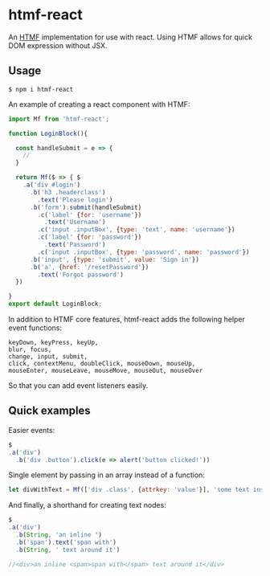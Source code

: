 # htmf-react
An [HTMF](https://www.npmjs.com/package/htmf) implementation for use with react. Using HTMF allows for quick DOM expression without JSX.

## Usage

```
$ npm i htmf-react
```
An example of creating a react component with HTMF:
```javascript
import Mf from 'htmf-react';

function LoginBlock(){

  const handleSubmit = e => {
    //
  }

  return Mf($ => { $ 
    .a('div #login')
      .b('h3 .headerclass')
        .text('Please login')
      .b('form').submit(handleSubmit)
        .c('label' {for: 'username'})
          .text('Username')
        .c('input .inputBox', {type: 'text', name: 'username'})
        .c('label' {for: 'password'})
          .text('Password')
        .c('input .inputBox', {type: 'password', name: 'password'})
      .b('input', {type: 'submit', value: 'Sign in'}) 
      .b('a', {href: '/resetPassword'})
        .text('Forgot password')
  })

}
export default LoginBlock;
```
In addition to HTMF core features, htmf-react adds the following helper event functions:

```
keyDown, keyPress, keyUp,
blur, focus,
change, input, submit,
click, contextMenu, doubleClick, mouseDown, mouseUp,
mouseEnter, mouseLeave, mouseMove, mouseOut, mouseOver
```
So that you can add event listeners easily.

## Quick examples

Easier events:

```javascript
$
.a('div')
  .b('div .button').click(e => alert('button clicked!'))
```

Single element by passing in an array instead of a function:

```javascript
let divWithText = Mf(['div .class', {attrkey: 'value'}], 'some text inside');
```

And finally, a shorthand for creating text nodes:

```javascript
$
.a('div')
  .b(String, 'an inline ')
  .b('span').text('span with')
  .b(String, ' text around it')

//<div>an inline <span>span with</span> text around it</div>
```